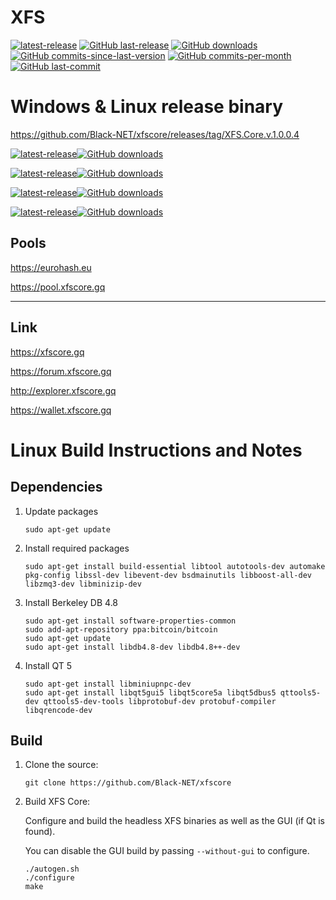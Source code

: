 XFS
===============

[![latest-release](https://img.shields.io/github/release/Black-NET/xfscore)](https://github.com/Black-NET/xfscore/releases)
[![GitHub last-release](https://img.shields.io/github/release-date/Black-NET/xfscore)](https://github.com/Black-NET/xfscore/releases)
[![GitHub downloads](https://img.shields.io/github/downloads/Black-NET/xfscore/total)](https://github.com/Black-NET/xfscore/releases)
[![GitHub commits-since-last-version](https://img.shields.io/github/commits-since/Black-NET/xfscore/latest/master)](https://github.com/Black-NET/xfscore/graphs/commit-activity)
[![GitHub commits-per-month](https://img.shields.io/github/commit-activity/m/Black-NET/xfscore)](https://github.com/Black-NET/xfscore/graphs/code-frequency)
[![GitHub last-commit](https://img.shields.io/github/last-commit/Black-NET/xfscore)](https://github.com/Black-NET/xfscore/commits/master)

# Windows & Linux release binary

https://github.com/Black-NET/xfscore/releases/tag/XFS.Core.v.1.0.0.4

[![latest-release](https://xfscore.gq/assets/img.github/Download.xfs-qt-win.64.v.1.0.0.4.PNG)](https://github.com/Black-NET/xfscore/files/5348398/xfs-qt-win64.zip)[![GitHub downloads](https://img.shields.io/github/downloads/Black-NET/xfscore/total)](https://github.com/Black-NET/xfscore/files/5348398/xfs-qt-win64.zip)

[![latest-release](https://xfscore.gq/assets/img.github/xfs-ubuntu18-binary.PNG)](https://github.com/Black-NET/xfscore/files/5348400/xfs-ubuntu18-binary.zip)[![GitHub downloads](https://img.shields.io/github/downloads/Black-NET/xfscore/total)](https://github.com/Black-NET/xfscore/files/5348400/xfs-ubuntu18-binary.zip)

[![latest-release](https://xfscore.gq/assets/img.github/xfs-macos-binary.PNG)](https://github.com/Black-NET/xfscore/files/5348395/xfs-macos-binary.zip)[![GitHub downloads](https://img.shields.io/github/downloads/Black-NET/xfscore/total)](https://github.com/Black-NET/xfscore/files/5348395/xfs-macos-binary.zip)

[![latest-release](https://xfscore.gq/assets/img.github/xfscore-source.PNG)](https://github.com/Black-NET/xfscore/archive/XFS.Core.v.1.0.0.4.zip)[![GitHub downloads](https://img.shields.io/github/downloads/Black-NET/xfscore/total)](https://github.com/Black-NET/xfscore/archive/XFS.Core.v.1.0.0.4.zip)


## Pools

https://eurohash.eu

https://pool.xfscore.gq

----------------------
## Link

https://xfscore.gq

https://forum.xfscore.gq

http://explorer.xfscore.gq

https://wallet.xfscore.gq


Linux Build Instructions and Notes
==================================

Dependencies
----------------------
1.  Update packages

        sudo apt-get update

2.  Install required packages

        sudo apt-get install build-essential libtool autotools-dev automake pkg-config libssl-dev libevent-dev bsdmainutils libboost-all-dev libzmq3-dev libminizip-dev

3.  Install Berkeley DB 4.8

        sudo apt-get install software-properties-common
        sudo add-apt-repository ppa:bitcoin/bitcoin
        sudo apt-get update
        sudo apt-get install libdb4.8-dev libdb4.8++-dev

4.  Install QT 5

        sudo apt-get install libminiupnpc-dev
        sudo apt-get install libqt5gui5 libqt5core5a libqt5dbus5 qttools5-dev qttools5-dev-tools libprotobuf-dev protobuf-compiler libqrencode-dev

Build
----------------------
1.  Clone the source:

        git clone https://github.com/Black-NET/xfscore

2.  Build XFS Core:

    Configure and build the headless XFS binaries as well as the GUI (if Qt is found).

    You can disable the GUI build by passing `--without-gui` to configure.
        
        ./autogen.sh
        ./configure
        make



